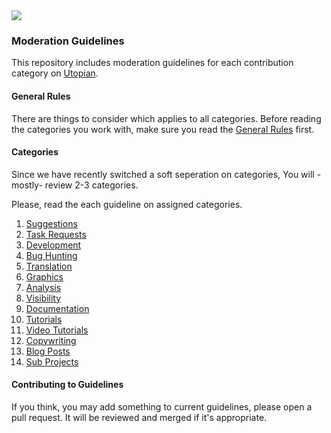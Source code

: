 <img src="https://steemitimages.com/0x0/https://steemitimages.com/DQmazEk8Ew2yCoG3huAvG3xyPir39nT4rFkQGw8VPraFNaw/black.jpg">

### Moderation Guidelines

This repository includes moderation guidelines for each contribution
category on [Utopian](https://utopian.io).

#### General Rules

There are things to consider which applies to all categories. Before reading the categories
you work with, make sure you read the [General Rules](#) first.


#### Categories

Since we have recently switched a soft seperation on categories, You will 
-mostly- review 2-3 categories.

Please, read the each guideline on assigned categories.

1. [Suggestions](#)
2. [Task Requests](#)
3. [Development](#)
4. [Bug Hunting](#)
5. [Translation](#)
6. [Graphics](#)
7. [Analysis](#)
8. [Visibility](#)
9. [Documentation](#)
10. [Tutorials](#)
11. [Video Tutorials](#)
12. [Copywriting](#)
13. [Blog Posts](#)
14. [Sub Projects](#)

#### Contributing to Guidelines

If you think, you may add something to current guidelines, please open a
pull request. It will be reviewed and merged if it's appropriate.
